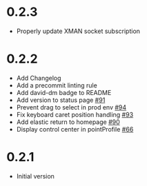 # 0.2.3
  * Properly update XMAN socket subscription

# 0.2.2
  * Add Changelog
  * Add a precommit linting rule
  * Add david-dm badge to README
  * Add version to status page [#91](https://github.com/devteamreims/4ME/issues/91)
  * Prevent drag to select in prod env [#94](https://github.com/devteamreims/4ME/issues/94)
  * Fix keyboard caret position handling [#93](https://github.com/devteamreims/4ME/issues/93)
  * Add elastic return to homepage [#90](https://github.com/devteamreims/4ME/issues/90)
  * Display control center in pointProfile [#66](https://github.com/devteamreims/4ME/issues/66)

# 0.2.1
  * Initial version
